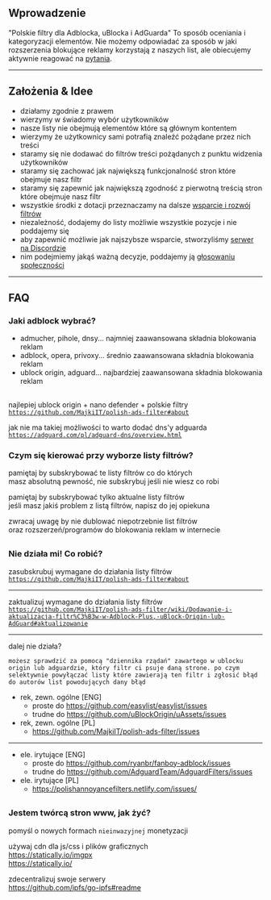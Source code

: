 ## Wprowadzenie

"Polskie filtry dla Adblocka, uBlocka i AdGuarda" To sposób oceniania i kategoryzacji elementów. Nie możemy odpowiadać za sposób w jaki rozszerzenia blokujące reklamy korzystają z naszych list, ale obiecujemy aktywnie reagować na [pytania](https://github.com/MajkiIT/polish-ads-filter/issues).

---

## Założenia & Idee

- działamy zgodnie z prawem
- wierzymy w świadomy wybór użytkowników
- nasze listy nie obejmują elementów które są głównym kontentem
- wierzymy że użytkownicy sami potrafią znaleźć pożądane przez nich treści
- staramy się nie dodawać do filtrów treści pożądanych z punktu widzenia użytkowników
- staramy się zachować jak największą funkcjonalność stron które obejmuje nasz filtr
- staramy się zapewnić jak największą zgodność z pierwotną treścią stron które obejmuje nasz filtr
- wszystkie środki z dotacji przeznaczamy na dalsze [wsparcie i rozwój filtrów](https://patronite.pl/polskiefiltry)
- niezależność, dodajemy do listy możliwie wszystkie pozycje i nie poddajemy się
- aby zapewnić możliwie jak najszybsze wsparcie, stworzyliśmy [serwer na Discordzie](https://discord.me/polskiefiltry)
- nim podejmiemy jakąś ważną decyzje, poddajemy ją [głosowaniu społeczności](https://fb.com/CertyficateIT/)

---

## FAQ

### Jaki adblock wybrać?

- admucher, pihole, dnsy... najmniej zaawansowana składnia blokowania reklam
- adblock, opera, privoxy... średnio zaawansowana składnia blokowania reklam
- ublock origin, adguard... najbardziej zaawansowana składnia blokowania reklam

##

najlepiej ublock origin + nano defender + polskie filtry<br/>
<code>https://github.com/MajkiIT/polish-ads-filter#about</code>

jak nie ma takiej możliwości to warto dodać dns'y adguarda<br/>
<code>https://adguard.com/pl/adguard-dns/overview.html</code>

### Czym się kierować przy wyborze listy filtrów?

pamiętaj by subskrybować te listy filtrów co do których<br/>
masz absolutną pewność, nie subskrybuj jeśli nie wiesz co robi

pamiętaj by subskrybować tylko aktualne listy filtrów<br/>
jeśli masz jakiś problem z listą filtrów, napisz do jej opiekuna

zwracaj uwagę by nie dublować niepotrzebnie list filtrów<br/>
oraz rozszerzeń/programów do blokowania reklam w internecie


##

### Nie działa mi! Co robić?

zasubskrubuj wymagane do działania listy filtrów
<code>https://github.com/MajkiIT/polish-ads-filter#about</code>

---

zaktualizuj wymagane do działania listy filtrów
<code>https://github.com/MajkiIT/polish-ads-filter/wiki/Dodawanie-i-aktualizacja-filtr%C3%B3w-w-Adblock-Plus,-uBlock-Origin-lub-AdGuard#aktualizowanie</code>

---

dalej nie działa?

`możesz sprawdzić za pomocą "dziennika rządań" zawartego w ublocku origin lub adguardzie, który filtr ci psuje daną strone.
po czym selektywnie powyłączać listy które zawierają ten filtr i zgłosić błąd do autorów list powodujących dany błąd`

- rek, zewn. ogólne [ENG]
  - proste do https://github.com/easylist/easylist/issues
  - trudne do https://github.com/uBlockOrigin/uAssets/issues
- rek, zewn. ogólne [PL]
  - https://github.com/MajkiIT/polish-ads-filter/issues

---

- ele. irytujące [ENG]
  - proste do https://github.com/ryanbr/fanboy-adblock/issues
  - trudne do https://github.com/AdguardTeam/AdguardFilters/issues
- ele. irytujące [PL]
  - https://polishannoyancefilters.netlify.com/issues/


##

### Jestem twórcą stron www, jak żyć?

pomyśl o nowych formach `nieinwazyjnej` monetyzacji

używaj cdn dla js/css i plików graficznych <br/>
https://statically.io/imgpx <br/>
https://statically.io/

zdecentralizuj swoje serwery <br/>
https://github.com/ipfs/go-ipfs#readme
